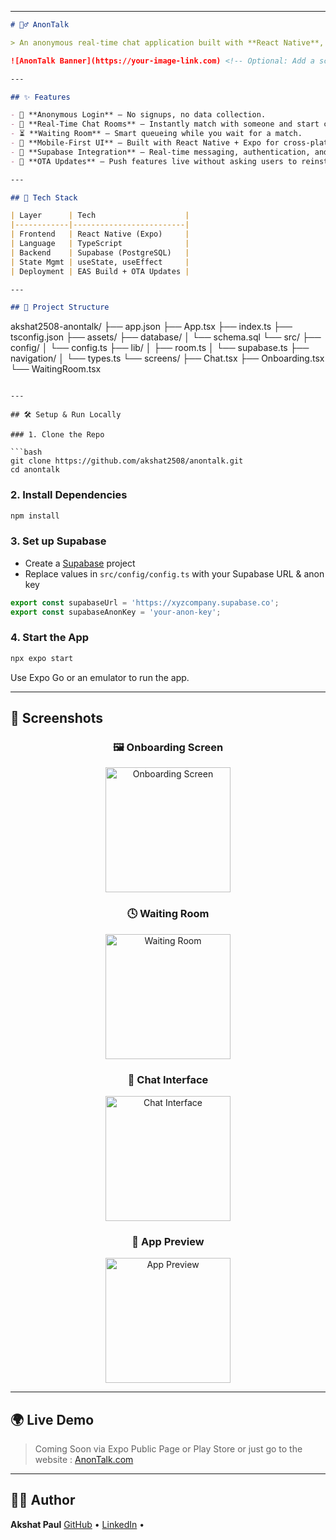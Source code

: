 
---

```md
# 🕵️‍♂️ AnonTalk

> An anonymous real-time chat application built with **React Native**, **Expo**, **TypeScript**, and **Supabase**.

![AnonTalk Banner](https://your-image-link.com) <!-- Optional: Add a screenshot/banner image -->

---

## ✨ Features

- 🔐 **Anonymous Login** — No signups, no data collection.
- 💬 **Real-Time Chat Rooms** — Instantly match with someone and start chatting.
- ⏳ **Waiting Room** — Smart queueing while you wait for a match.
- 📱 **Mobile-First UI** — Built with React Native + Expo for cross-platform performance.
- 🧠 **Supabase Integration** — Real-time messaging, authentication, and backend.
- 🚀 **OTA Updates** — Push features live without asking users to reinstall the app.

---

## 🔧 Tech Stack

| Layer      | Tech                    |
|------------|-------------------------|
| Frontend   | React Native (Expo)     |
| Language   | TypeScript              |
| Backend    | Supabase (PostgreSQL)   |
| State Mgmt | useState, useEffect     |
| Deployment | EAS Build + OTA Updates |

---

## 📂 Project Structure

```

akshat2508-anontalk/
├── app.json
├── App.tsx
├── index.ts
├── tsconfig.json
├── assets/
├── database/
│   └── schema.sql
└── src/
├── config/
│   └── config.ts
├── lib/
│   ├── room.ts
│   └── supabase.ts
├── navigation/
│   └── types.ts
└── screens/
├── Chat.tsx
├── Onboarding.tsx
└── WaitingRoom.tsx

````

---

## 🛠️ Setup & Run Locally

### 1. Clone the Repo

```bash
git clone https://github.com/akshat2508/anontalk.git
cd anontalk
````

### 2. Install Dependencies

```bash
npm install
```

### 3. Set up Supabase

* Create a [Supabase](https://supabase.io) project
* Replace values in `src/config/config.ts` with your Supabase URL & anon key

```ts
export const supabaseUrl = 'https://xyzcompany.supabase.co';
export const supabaseAnonKey = 'your-anon-key';
```

### 4. Start the App

```bash
npx expo start
```

Use Expo Go or an emulator to run the app.

---

## 📸 Screenshots

<h3 align = "center" >🖼️ Onboarding Screen</h3>
<p align="center">
  <img src="https://github.com/user-attachments/assets/13569586-ec77-4199-8ff5-436ff324bb30" alt="Onboarding Screen" width="200"/>
</p>

<h3 align = "center">🕓 Waiting Room</h3>
<p align="center">
  <img src="https://github.com/user-attachments/assets/dbd86ddc-1443-4ac7-8f40-a906eb93f861" alt="Waiting Room" width="200"/>
</p>

<h3 align="center">💬 Chat Interface</h3>
<p align="center">
  <img src="https://github.com/user-attachments/assets/b3ba8bc0-877a-4ccd-b797-c26feab5ed2a" alt="Chat Interface" width="200"/>
</p>

<h3 align = "center">📲 App Preview</h3>
<p align="center">
  <img src="https://github.com/user-attachments/assets/6040e575-e4eb-4009-9689-15354a2317f0" alt="App Preview" width="200"/>
</p>

---

## 🌍 Live Demo

> Coming Soon via Expo Public Page or Play Store or just go to the website : 
> [AnonTalk.com ](https://anon-talk-two.vercel.app/)

---

## 🧑‍💻 Author

**Akshat Paul**
[GitHub](https://github.com/akshat2508) • [LinkedIn](https://www.linkedin.com/in/akshat-paul/) • 



